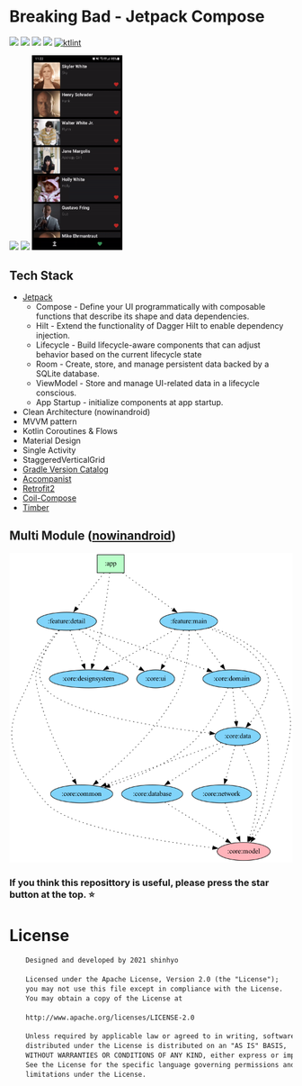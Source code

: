 # Breaking Bad - Jetpack Compose
<a href='https://developer.android.com'><img src='http://img.shields.io/badge/platform-android-green.svg'/></a>
<a href="https://kotlinlang.org/docs/whatsnew1720.html"><img src = "https://shields.io/badge/kotlin-1.7.20-blue" /></a>
<a href="https://developer.android.com/jetpack/androidx/releases/compose#versions"><img src = "https://img.shields.io/badge/jetpack%20compose-1.2.1-brightgreen" /></a>
<a href="https://opensource.org/licenses/Apache-2.0"><img src="https://img.shields.io/badge/license-Apache%202.0-blue.svg"/></a>
[![ktlint](https://img.shields.io/badge/code%20style-%E2%9D%A4-FF4081.svg)](https://ktlint.github.io/)

<p >
<img src="/gif/0.gif" width="32%"/>
<img src="/gif/1.gif" width="32%"/>
<img src="/gif/2.gif" width="32%"/>
</p>

## Tech Stack
- [Jetpack](https://developer.android.com/jetpack)
    - Compose - Define your UI programmatically with composable functions that describe its shape
      and data dependencies.
    - Hilt - Extend the functionality of Dagger Hilt to enable dependency injection.
    - Lifecycle - Build lifecycle-aware components that can adjust behavior based on the current
      lifecycle state
    - Room - Create, store, and manage persistent data backed by a SQLite database.
    - ViewModel - Store and manage UI-related data in a lifecycle conscious.
    - App Startup - initialize components at app startup.
- Clean Architecture (nowinandroid)
- MVVM pattern
- Kotlin Coroutines & Flows
- Material Design
- Single Activity
- StaggeredVerticalGrid
- [Gradle Version Catalog](https://docs.gradle.org/7.4/userguide/platforms.html)
- [Accompanist](https://google.github.io/accompanist)
- [Retrofit2](https://github.com/square/retrofit)
- [Coil-Compose](https://coil-kt.github.io/coil/compose)
- [Timber](https://github.com/JakeWharton/timber)

## Multi Module ([nowinandroid](https://github.com/android/nowinandroid))
![](project.dot.png)

### If you think this reposittory is useful, please press the star button at the top. ⭐️

# License

```xml
    Designed and developed by 2021 shinhyo

    Licensed under the Apache License, Version 2.0 (the "License");
    you may not use this file except in compliance with the License.
    You may obtain a copy of the License at

    http://www.apache.org/licenses/LICENSE-2.0

    Unless required by applicable law or agreed to in writing, software
    distributed under the License is distributed on an "AS IS" BASIS,
    WITHOUT WARRANTIES OR CONDITIONS OF ANY KIND, either express or implied.
    See the License for the specific language governing permissions and
    limitations under the License.
```
